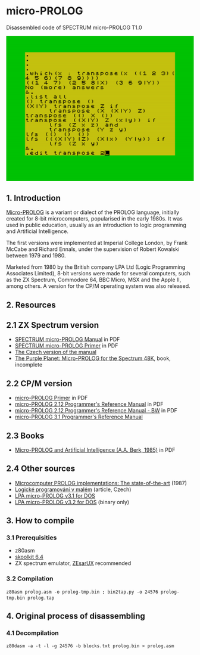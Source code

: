 # micro-PROLOG
Disassembled code of SPECTRUM micro-PROLOG T1.0

![pic1.png](pictures/Micro-PROLOG.png)

## 1. Introduction

[Micro-PROLOG](http://www.worldofspectrum.org/infoseekid.cgi?id=0008429) is a variant or dialect of the PROLOG language, initially created for 8-bit microcomputers, popularised in the early 1980s. It was used in public education, usually as an introduction to logic programming and Artificial Intelligence.

The first versions were implemented at Imperial College London, by Frank McCabe and Richard Ennals, under the supervision of Robert Kowalski between 1979 and 1980.

Marketed from 1980 by the British company LPA Ltd (Logic Programming Associates Limited), 8-bit versions were made for several computers, such as the ZX Spectrum, Commodore 64, BBC Micro, MSX and the Apple II, among others. A version for the CP/M operating system was also released.

## 2. Resources

## 2.1 ZX Spectrum version

* [SPECTRUM micro-PROLOG Manual](http://www.worldofspectrum.org/pub/sinclair/games-info/m/Micro-PROLOG.pdf) in PDF
* [SPECTRUM micro-PROLOG Primer](http://www.worldofspectrum.org/pub/sinclair/games-info/m/Micro-PROLOGPrimer.pdf) in PDF
* [The Czech version of the manual](https://sam.speccy.cz/olddocs/microprolog_use-man_cz.pdf)
* [The Purple Planet: Micro-PROLOG for the Spectrum 48K](https://books.google.fr/books?id=kjJdDwAAQBAJ&printsec=frontcover&dq=The+Purple+Planet:+Micro-PROLOG&hl=en&sa=X&ved=0ahUKEwjhyrHH9undAhVmzoUKHS1jDE8Q6AEIKTAA#v=onepage&q=The%20Purple%20Planet%3A%20Micro-PROLOG&f=false), book, incomplete

## 2.2 CP/M version

* [micro-PROLOG Primer](http://oldcomputers-ddns.org/public/pub/manuals/micropro-primer.pdf) in PDF
* [micro-PROLOG 2.12 Programmer's Reference Manual](http://oldcomputers-ddns.org/public/pub/manuals/microprolog.pdf) in PDF
* [micro-PROLOG 2.12 Programmer's Reference Manual - BW](http://oldcomputers-ddns.org/public/pub/manuals/microprolog_bw.pdf) in PDF
* [micro-PROLOG 3.1 Programmer's Reference Manual](http://docplayer.net/4951997-Micro-prolog-3-1-per-gra-er-s-reference-u1-cp-m-and-msdos-versions-f-g-mccabe-k-l-clark-b-d-steel-fourth-edition.html)

## 2.3 Books

* [Micro-PROLOG and Artificial Intelligence (A.A. Berk, 1985)](https://uloz.to/!FsjLrdbjsEze/micro-prolog-and-artificial-intelligence-a-a-berk-1985-pdf) in PDF

## 2.4 Other sources

* [Microcomputer PROLOG implementations: The state-of-the-art](http://www.berghel.com/publications/micropro/micropro_ncc87.pdf) (1987)
* [Logické programování v malém](http://www.abclinuxu.cz/blog/squeaker/2018/10/logicke-programovani-v-malem) (article, Czech)
* [LPA micro-PROLOG v3.1 for DOS](https://archive.org/details/LPAMicro-PROLOGV3.1) 
* [LPA micro-PROLOG v3.2 for DOS](https://archive.org/details/VariousToolsXLispCopyIIPCCopyWriteDiskExplorerMicro-PROLOGBachPraeludium) (binary only)

## 3. How to compile

### 3.1 Prerequisities

* z80asm
* [skoolkit 6.4](https://pypi.python.org/pypi/skoolkit)
* ZX spectrum emulator, [ZEsarUX](https://github.com/chernandezba/zesarux) recommended 

### 3.2 Compilation

```
z80asm prolog.asm -o prolog-tmp.bin ; bin2tap.py -o 24576 prolog-tmp.bin prolog.tap
```

## 4. Original process of disassembling

### 4.1 Decompilation

```
z80dasm -a -t -l -g 24576 -b blocks.txt prolog.bin > prolog.asm
```

